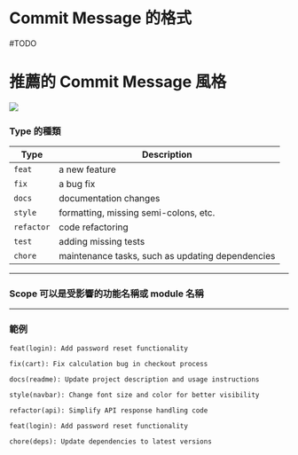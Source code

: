 # Commit Message 的格式

#TODO 

# 推薦的 Commit Message 風格

![](<https://raw.githubusercontent.com/bingyangchen/KM-software/master/img/commit-message-structure.png>)

### Type 的種類

|Type|Description|
|---|---|
|`feat`|a new feature|
|`fix`|a bug fix|
|`docs`|documentation changes|
|`style`|formatting, missing semi-colons, etc.|
|`refactor`|code refactoring|
|`test`|adding missing tests|
|`chore`|maintenance tasks, such as updating dependencies|

---

### Scope 可以是受影響的功能名稱或 module 名稱

---

### 範例

```plaintext
feat(login): Add password reset functionality

fix(cart): Fix calculation bug in checkout process

docs(readme): Update project description and usage instructions

style(navbar): Change font size and color for better visibility

refactor(api): Simplify API response handling code

feat(login): Add password reset functionality

chore(deps): Update dependencies to latest versions
```
